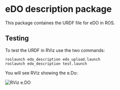 # eDO description package

This package containes the URDF file for eDO in ROS.


## Testing

To test the URDF in RViz use the two commands:

```
roslaunch edo_description edo_upload.launch
roslaunch edo_description test.launch
```

You will see RViz showing the e.Do:

![RViz e.DO](https://raw.githubusercontent.com/Pro/edo_description/master/images/edo_rviz.png)
